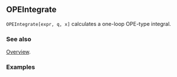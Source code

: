 ## OPEIntegrate

`OPEIntegrate[expr, q, x]` calculates a one-loop OPE-type integral.

### See also

[Overview](Extra/FeynCalc.md).

### Examples